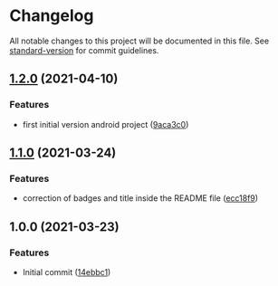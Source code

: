 # Changelog

All notable changes to this project will be documented in this file. See [standard-version](https://github.com/conventional-changelog/standard-version) for commit guidelines.

## [1.2.0](https://github.com/danielcerongrajales/Chips/compare/v1.1.0...v1.2.0) (2021-04-10)


### Features

*  first initial version android project ([9aca3c0](https://github.com/danielcerongrajales/Chips/commit/9aca3c092799589e00974cb6d05206f05b6b6ab7))

## [1.1.0](https://github.com/danielcerongrajales/Chips/compare/v1.0.0...v1.1.0) (2021-03-24)


### Features

* correction of badges and title inside the  README file ([ecc18f9](https://github.com/danielcerongrajales/Chips/commit/ecc18f92cf9943ef5f232b9d59566609719ee146))

## 1.0.0 (2021-03-23)


### Features

* Initial commit ([14ebbc1](https://github.com/danielcerongrajales/Chips/commit/14ebbc1a47304f32ed39fc6d8dede13e3d9f4df0))
